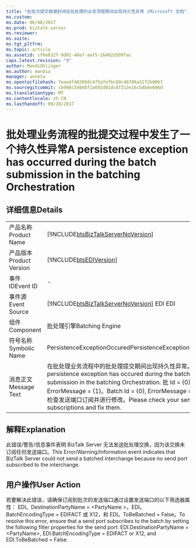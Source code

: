 ```yaml
---
title: "在批次提交数据封闭在批处理的业务流程期间出现持久性异常 |Microsoft 文档"
ms.custom: 
ms.date: 06/08/2017
ms.prod: biztalk-server
ms.reviewer: 
ms.suite: 
ms.tgt_pltfrm: 
ms.topic: article
ms.assetid: cf6e832f-9d01-46e7-aaf5-2b402d509fac
caps.latest.revision: "9"
author: MandiOhlinger
ms.author: mandia
manager: anneta
ms.openlocfilehash: 7eae4f48209dc4f5afefbc69c40706a31f2b00b7
ms.sourcegitcommit: cb908c540d8f1a692d01dc8f313e16cb4b4e696d
ms.translationtype: MT
ms.contentlocale: zh-CN
ms.lasthandoff: 09/20/2017
---
```

# <a name="a-persistence-exception-has-occurred-during-the-batch-submission-in-the-batching-orchestration"></a><span data-ttu-id="98f4f-102">批处理业务流程的批提交过程中发生了一个持久性异常</span><span class="sxs-lookup"><span data-stu-id="98f4f-102">A persistence exception has occurred during the batch submission in the batching Orchestration</span></span>
## <a name="details"></a><span data-ttu-id="98f4f-103">详细信息</span><span class="sxs-lookup"><span data-stu-id="98f4f-103">Details</span></span>  
  
|||  
|-|-|  
|<span data-ttu-id="98f4f-104">产品名称</span><span class="sxs-lookup"><span data-stu-id="98f4f-104">Product Name</span></span>|[!INCLUDE[btsBizTalkServerNoVersion](../includes/btsbiztalkservernoversion-md.md)]|  
|<span data-ttu-id="98f4f-105">产品版本</span><span class="sxs-lookup"><span data-stu-id="98f4f-105">Product Version</span></span>|[!INCLUDE[btsEDIVersion](../includes/btsediversion-md.md)]|  
|<span data-ttu-id="98f4f-106">事件 ID</span><span class="sxs-lookup"><span data-stu-id="98f4f-106">Event ID</span></span>|-|  
|<span data-ttu-id="98f4f-107">事件源</span><span class="sxs-lookup"><span data-stu-id="98f4f-107">Event Source</span></span>|[!INCLUDE[btsBizTalkServerNoVersion](../includes/btsbiztalkservernoversion-md.md)]<span data-ttu-id="98f4f-108"> EDI</span><span class="sxs-lookup"><span data-stu-id="98f4f-108"> EDI</span></span>|  
|<span data-ttu-id="98f4f-109">组件</span><span class="sxs-lookup"><span data-stu-id="98f4f-109">Component</span></span>|<span data-ttu-id="98f4f-110">批处理引擎</span><span class="sxs-lookup"><span data-stu-id="98f4f-110">Batching Engine</span></span>|  
|<span data-ttu-id="98f4f-111">符号名称</span><span class="sxs-lookup"><span data-stu-id="98f4f-111">Symbolic Name</span></span>|<span data-ttu-id="98f4f-112">PersistenceExceptionOccured</span><span class="sxs-lookup"><span data-stu-id="98f4f-112">PersistenceExceptionOccured</span></span>|  
|<span data-ttu-id="98f4f-113">消息正文</span><span class="sxs-lookup"><span data-stu-id="98f4f-113">Message Text</span></span>|<span data-ttu-id="98f4f-114">在批处理业务流程中的批处理提交期间出现持久性异常。</span><span class="sxs-lookup"><span data-stu-id="98f4f-114">A persistence exception has occured during the batch submission in the batching Orchestration.</span></span> <span data-ttu-id="98f4f-115">批 Id = {0}，ErrorMessage = {1}。</span><span class="sxs-lookup"><span data-stu-id="98f4f-115">Batch Id = {0}, ErrorMessage = {1}.</span></span> <span data-ttu-id="98f4f-116">请检查发送端口订阅并进行修改。</span><span class="sxs-lookup"><span data-stu-id="98f4f-116">Please check your send port subscriptions and fix them.</span></span>|  
  
## <a name="explanation"></a><span data-ttu-id="98f4f-117">解释</span><span class="sxs-lookup"><span data-stu-id="98f4f-117">Explanation</span></span>  
 <span data-ttu-id="98f4f-118">此错误/警告/信息事件表明 BizTalk Server 无法发送批处理交换，因为该交换未订阅任何发送端口。</span><span class="sxs-lookup"><span data-stu-id="98f4f-118">This Error/Warning/Information event indicates that BizTalk Server could not send a batched interchange because no send port subscribed to the interchange.</span></span>  
  
## <a name="user-action"></a><span data-ttu-id="98f4f-119">用户操作</span><span class="sxs-lookup"><span data-stu-id="98f4f-119">User Action</span></span>  
 <span data-ttu-id="98f4f-120">若要解决此错误，请确保订阅到批次的发送端口通过设置发送端口的以下筛选器属性： EDI。DestinationPartyName = \<PartyName >，EDI。BatchEncodingType = EDIFACT 或 X12，和 EDI。ToBeBatched = False。</span><span class="sxs-lookup"><span data-stu-id="98f4f-120">To resolve this error, ensure that a send port subscribes to the batch by setting the following filter properties for the send port: EDI.DestinationPartyName = \<PartyName>, EDI.BatchEncodingType = EDIFACT or X12, and EDI.ToBeBatched = False.</span></span>